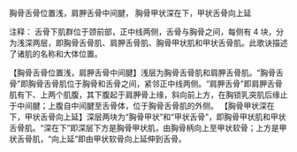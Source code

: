 胸骨舌骨位置浅，肩胛舌骨中间腱，
胸骨甲状深在下，甲状舌骨向上延

注释：
舌骨下肌群位于颈前部，正中线两侧，舌骨与胸骨之间，每侧有 4 块，分为浅深两层，即胸骨舌骨肌、肩胛舌骨肌、胸骨甲状肌和甲状舌骨肌。此歌诀描述了诸肌的名称和大体位置。

【胸骨舌骨位置浅，肩胛舌骨中间腱】浅层为胸骨舌骨肌和肩胛舌骨肌。“胸骨舌骨”即胸骨舌骨肌位于胸骨和舌骨之间，紧邻正中线两侧。“肩胛舌骨”即肩胛舌骨肌有下、上两个肌腹，其下腹起于肩胛骨上缘，斜向前上方，在胸锁乳突肌后缘止于中间腱；上腹自中间腱至舌骨体，位于胸骨舌骨肌的外侧。
【胸骨甲状深在下，甲状舌骨向上延】深层两块为“胸骨甲状”和“甲状舌骨”，即胸骨甲状肌和甲状舌骨肌。“深在下”即深层下方是胸骨甲状肌，由胸骨柄向上至甲状软骨；上方是甲状舌骨肌，“向上延”即由甲状软骨向上延伸到舌骨。